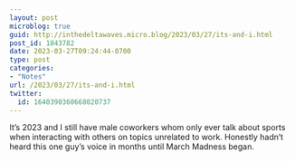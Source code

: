 ```yaml
---
layout: post
microblog: true
guid: http://inthedeltawaves.micro.blog/2023/03/27/its-and-i.html
post_id: 1843782
date: 2023-03-27T09:24:44-0700
type: post
categories:
- "Notes"
url: /2023/03/27/its-and-i.html
twitter:
  id: 1640390360668020737
---
```

<p>It’s 2023 and I still have male coworkers whom only ever talk about sports when interacting with others on topics unrelated to work. Honestly hadn’t heard this one guy’s voice in months until March Madness began.</p>

